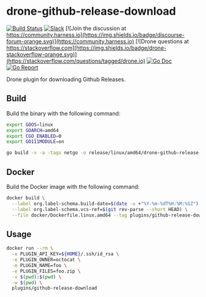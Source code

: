 # drone-github-release-download

[![Build Status](http://harness.drone.io/api/badges/drone-plugins/drone-github-release-download/status.svg)](http://harness.drone.io/drone-plugins/drone-github-release-download)
[![Slack](https://img.shields.io/badge/slack-drone-orange.svg?logo=slack)](https://join.slack.com/t/harnesscommunity/shared_invite/zt-y4hdqh7p-RVuEQyIl5Hcx4Ck8VCvzBw)
[![Join the discussion at https://community.harness.io](https://img.shields.io/badge/discourse-forum-orange.svg)](https://community.harness.io)
[![Drone questions at https://stackoverflow.com](https://img.shields.io/badge/drone-stackoverflow-orange.svg)](https://stackoverflow.com/questions/tagged/drone.io)
[![Go Doc](https://godoc.org/github.com/drone-plugins/drone-github-release-download?status.svg)](http://godoc.org/github.com/drone-plugins/drone-github-release-download)
[![Go Report](https://goreportcard.com/badge/github.com/drone-plugins/drone-github-release-download)](https://goreportcard.com/report/github.com/drone-plugins/drone-github-release-download)

Drone plugin for downloading Github Releases.

## Build

Build the binary with the following command:

```bash
export GOOS=linux
export GOARCH=amd64
export CGO_ENABLED=0
export GO111MODULE=on

go build -v -a -tags netgo -o release/linux/amd64/drone-github-release-download ./cmd/drone-github-release-download
```

## Docker

Build the Docker image with the following command:

```bash
docker build \
  --label org.label-schema.build-date=$(date -u +"%Y-%m-%dT%H:%M:%SZ") \
  --label org.label-schema.vcs-ref=$(git rev-parse --short HEAD) \
  --file docker/Dockerfile.linux.amd64 --tag plugins/github-release-download .
```

## Usage

```bash
docker run --rm \
  -e PLUGIN_API_KEY=${HOME}/.ssh/id_rsa \
  -e PLUGIN_OWNER=octocat \
  -e PLUGIN_NAME=foo \
  -e PLUGIN_FILES=foo.zip \
  -v $(pwd):$(pwd) \
  -w $(pwd) \
  plugins/github-release-download
```
